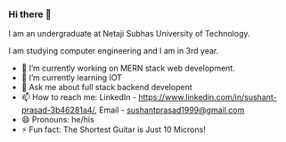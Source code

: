 ### Hi there 👋


I am an undergraduate at Netaji Subhas University of Technology.

I am studying computer engineering and I am in 3rd year.
 
- 🔭 I’m currently working on MERN stack web development.
- 🌱 I’m currently learning IOT
- 💬 Ask me about full stack backend developent
- 📫 How to reach me: LinkedIn - https://www.linkedin.com/in/sushant-prasad-3b46281a4/, Email - sushantprasad1999@gmail.com
- 😄 Pronouns: he/his
- ⚡ Fun fact: The Shortest Guitar is Just 10 Microns!


